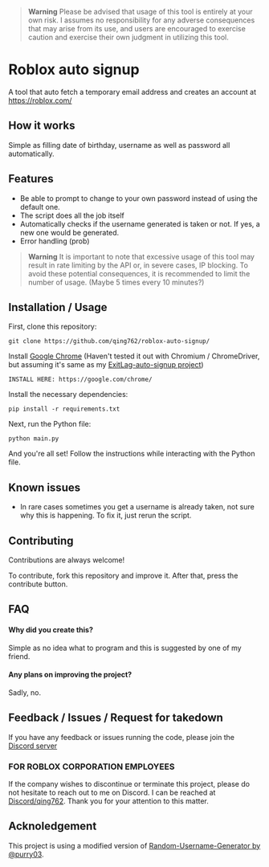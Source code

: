 > **Warning**
> Please be advised that usage of this tool is entirely at your own risk. I assumes no responsibility for any adverse consequences that may arise from its use, and users are encouraged to exercise caution and exercise their own judgment in utilizing this tool.

# Roblox auto signup

A tool that auto fetch a temporary email address and creates an account at https://roblox.com/

## How it works

Simple as filling date of birthday, username as well as password all automatically.


## Features

- Be able to prompt to change to your own password instead of using the default one.
- The script does all the job itself
- Automatically checks if the username generated is taken or not. If yes, a new one would be generated.
- Error handling (prob)

> **Warning**
> It is important to note that excessive usage of this tool may result in rate limiting by the API or, in severe cases, IP blocking. To avoid these potential consequences, it is recommended to limit the number of usage. (Maybe 5 times every 10 minutes?)
## Installation / Usage

First, clone this repository:
```shell
git clone https://github.com/qing762/roblox-auto-signup/
```
Install [Google Chrome](https://google.com/chrome/) (Haven't tested it out with Chromium / ChromeDriver, but assuming it's same as my [ExitLag-auto-signup project](https://github.com/qing762/exitlag-auto-signup))
```shell
INSTALL HERE: https://google.com/chrome/
```

Install the necessary dependencies:
```shell
pip install -r requirements.txt
```

Next, run the Python file:
```shell
python main.py
```

And you're all set! Follow the instructions while interacting with the Python file.

## Known issues
- In rare cases sometimes you get a username is already taken, not sure why this is happening. To fix it, just rerun the script.

## Contributing

Contributions are always welcome!

To contribute, fork this repository and improve it. After that, press the contribute button.
## FAQ
#### Why did you create this?

Simple as no idea what to program and this is suggested by one of my friend.


#### Any plans on improving the project?

Sadly, no.


## Feedback / Issues / Request for takedown

If you have any feedback or issues running the code, please join the [Discord server](https://qing762.is-a.dev/discord)

### FOR ROBLOX CORPORATION EMPLOYEES 

If the company wishes to discontinue or terminate this project, please do not hesitate to reach out to me on Discord. I can be reached at [Discord/qing762](https://discord.com/users/635765555277725696). Thank you for your attention to this matter.

## Acknoledgement

This project is using a modified version of [Random-Username-Generator by @purry03](https://github.com/purry03/Username-Generator/).
